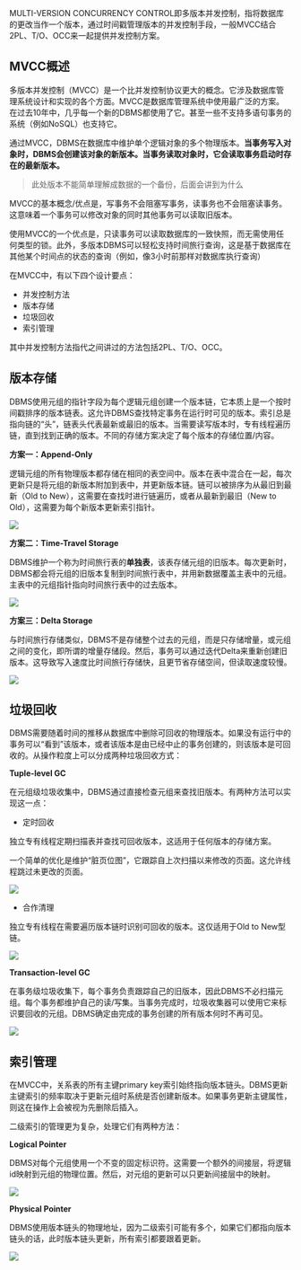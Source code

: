 MULTI-VERSION CONCURRENCY CONTROL即多版本并发控制，指将数据库的更改当作一个版本，通过时间戳管理版本的并发控制手段，一般MVCC结合2PL、T/O、OCC来一起提供并发控制方案。

## MVCC概述

多版本并发控制（MVCC）是一个比并发控制协议更大的概念。它涉及数据库管理系统设计和实现的各个方面。MVCC是数据库管理系统中使用最广泛的方案。在过去10年中，几乎每一个新的DBMS都使用了它。甚至一些不支持多语句事务的系统（例如NoSQL）也支持它。

通过MVCC，DBMS在数据库中维护单个逻辑对象的多个物理版本。**当事务写入对象时，DBMS会创建该对象的新版本。当事务读取对象时，它会读取事务启动时存在的最新版本。**

> 此处版本不能简单理解成数据的一个备份，后面会讲到为什么

MVCC的基本概念/优点是，写事务不会阻塞写事务，读事务也不会阻塞读事务。这意味着一个事务可以修改对象的同时其他事务可以读取旧版本。

使用MVCC的一个优点是，只读事务可以读取数据库的一致快照，而无需使用任何类型的锁。此外，多版本DBMS可以轻松支持时间旅行查询，这是基于数据库在其他某个时间点的状态的查询（例如，像3小时前那样对数据库执行查询）

在MVCC中，有以下四个设计要点：

* 并发控制方法
* 版本存储
* 垃圾回收
* 索引管理

其中并发控制方法指代之间讲过的方法包括2PL、T/O、OCC。

## 版本存储

DBMS使用元组的指针字段为每个逻辑元组创建一个版本链，它本质上是一个按时间戳排序的版本链表。这允许DBMS查找特定事务在运行时可见的版本。索引总是指向链的“头”，链表头代表最新或最旧的版本。当需要读写版本时，专有线程遍历链，直到找到正确的版本。不同的存储方案决定了每个版本的存储位置/内容。

**方案一：Append-Only**

逻辑元组的所有物理版本都存储在相同的表空间中。版本在表中混合在一起，每次更新只是将元组的新版本附加到表中，并更新版本链。链可以被排序为从最旧到最新（Old to New），这需要在查找时进行链遍历，或者从最新到最旧（New to Old），这需要为每个新版本更新索引指针。

![](http://pic.netpunk.space/images/2022/07/02/20220702193021.png)

**方案二：Time-Travel Storage**

DBMS维护一个称为时间旅行表的**单独表**，该表存储元组的旧版本。每次更新时，DBMS都会将元组的旧版本复制到时间旅行表中，并用新数据覆盖主表中的元组。主表中的元组指针指向时间旅行表中的过去版本。

![](http://pic.netpunk.space/images/2022/07/02/20220702193242.png)

**方案三：Delta Storage**

与时间旅行存储类似，DBMS不是存储整个过去的元组，而是只存储增量，或元组之间的变化，即所谓的增量存储段。然后，事务可以通过迭代Delta来重新创建旧版本。这导致写入速度比时间旅行存储快，且更节省存储空间，但读取速度较慢。

![](http://pic.netpunk.space/images/2022/07/02/20220702193406.png)

## 垃圾回收

DBMS需要随着时间的推移从数据库中删除可回收的物理版本。如果没有运行中的事务可以“看到”该版本，或者该版本是由已经中止的事务创建的，则该版本是可回收的。从操作粒度上可以分成两种垃圾回收方式：

**Tuple-level GC**

在元组级垃圾收集中，DBMS通过直接检查元组来查找旧版本。有两种方法可以实现这一点：

* 定时回收

独立专有线程定期扫描表并查找可回收版本，这适用于任何版本的存储方案。

一个简单的优化是维护“脏页位图”，它跟踪自上次扫描以来修改的页面。这允许线程跳过未更改的页面。

![](http://pic.netpunk.space/images/2022/07/02/20220702195431.png)

* 合作清理

独立专有线程在需要遍历版本链时识别可回收的版本。这仅适用于Old to New型链。

![](http://pic.netpunk.space/images/2022/07/03/20220703111414.png)

**Transaction-level GC**

在事务级垃圾收集下，每个事务负责跟踪自己的旧版本，因此DBMS不必扫描元组。每个事务都维护自己的读/写集。当事务完成时，垃圾收集器可以使用它来标识要回收的元组。DBMS确定由完成的事务创建的所有版本何时不再可见。

![](http://pic.netpunk.space/images/2022/07/03/20220703111632.png)

## 索引管理

在MVCC中，关系表的所有主键primary key索引始终指向版本链头。DBMS更新主键索引的频率取决于更新元组时系统是否创建新版本。如果事务更新主键属性，则这在操作上会被视为先删除后插入。

二级索引的管理更为复杂，处理它们有两种方法：

**Logical Pointer**

DBMS对每个元组使用一个不变的固定标识符。这需要一个额外的间接层，将逻辑id映射到元组的物理位置。然后，对元组的更新可以只更新间接层中的映射。

![](http://pic.netpunk.space/images/2022/07/03/20220703112810.png)

**Physical Pointer**

DBMS使用版本链头的物理地址，因为二级索引可能有多个，如果它们都指向版本链头的话，此时版本链头更新，所有索引都要跟着更新。

![](http://pic.netpunk.space/images/2022/07/03/20220703112541.png)





















